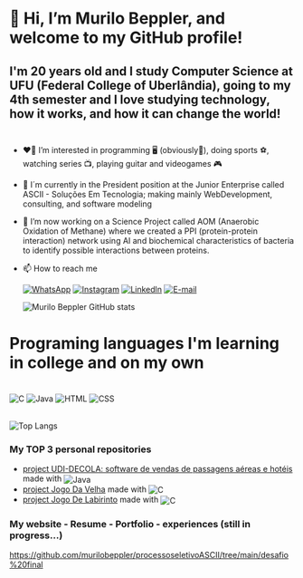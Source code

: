  # 👋 Hi, I’m Murilo Beppler, and welcome to my GitHub profile!
   ## I'm 20 years old and I study Computer Science at UFU (Federal College of Uberlândia), going to my 4th semester and I love studying technology, how it works, and how it can change the world!  <br/><br/>
 
- ❤️‍🔥 I’m interested in programming 🖥️ (obviously🤣),  doing sports ⚽, watching series 📺,  playing guitar and videogames 🎮
  
- 👔 I´m currently in the President position at the Junior Enterprise called ASCII - Soluções Em Tecnologia; making mainly WebDevelopment, consulting, and software modeling
  
- 🔬 I’m now working on a Science Project called AOM (Anaerobic Oxidation of Methane) where we created a PPI (protein-protein interaction) network using AI and biochemical characteristics of bacteria to identify possible interactions between proteins.

- 📫 How to reach me
  
  [![WhatsApp](https://img.shields.io/badge/WhatsApp-25D366?style=for-the-badge&logo=whatsapp&logoColor=white)](https://wa.me/5511971669926)
 [![Instagram](https://img.shields.io/badge/Instagram-E4405F?style=for-the-badge&logo=instagram&logoColor=white)](https://www.instagram.com/lilobeppler/)
 [![Linkedln](https://img.shields.io/badge/LinkedIn-0077B5?style=for-the-badge&logo=linkedin&logoColor=white)](www.linkedin.com/in/murilobeppler)
 [![E-mail](https://img.shields.io/badge/Microsoft_Outlook-0078D4?style=for-the-badge&logo=microsoft-outlook&logoColor=white)](mailto:murilobeppler@hotmail.com?subject=Vim%20do%20github%20e%20queria%20entrar%20em%20contato)


  ![Murilo Beppler GitHub stats](https://github-readme-stats.vercel.app/api?username=murilobeppler&show_icons=true&theme=radical)
 
# Programing languages I'm learning in college and on my own
<div style="display:inline_block"><br/><img align="center" alt="C" src="https://img.shields.io/badge/C-00599C?style=for-the-badge&logo=c&logoColor=white"/>

<img align="center" alt="Java" src="https://img.shields.io/badge/Java-ED8B00?style=for-the-badge&logo=openjdk&logoColor=white"/>

<img align="center" alt="HTML" src="https://img.shields.io/badge/HTML-239120?style=for-the-badge&logo=html5&logoColor=white"/>

<img align="center" alt="CSS" src="https://img.shields.io/badge/CSS-239120?&style=for-the-badge&logo=css3&logoColor=white"/>

</div> <br/>

![Top Langs](https://github-readme-stats.vercel.app/api/top-langs/?username=murilobeppler&layout=compact)

### My TOP 3 personal repositories 

- [project UDI-DECOLA: software de vendas de passagens aéreas e hotéis](https://github.com/murilobeppler/UDI-Decola) made with <img align="center" alt="Java" src="https://img.shields.io/badge/Java-ED8B00?style=for-the-badge&logo=openjdk&logoColor=white"/> 
- [project Jogo Da Velha](https://github.com/murilobeppler/jogo-da-velha) made with <img align="center" alt="C" src="https://img.shields.io/badge/C-00599C?style=for-the-badge&logo=c&logoColor=white"/> 
- [project Jogo De Labirinto](https://github.com/murilobeppler/projeto-labirinto) made with <img align="center" alt="C" src="https://img.shields.io/badge/C-00599C?style=for-the-badge&logo=c&logoColor=white"/>

### My website - Resume - Portfolio - experiences (still in progress...)
https://github.com/murilobeppler/processoseletivoASCII/tree/main/desafio%20final


  
